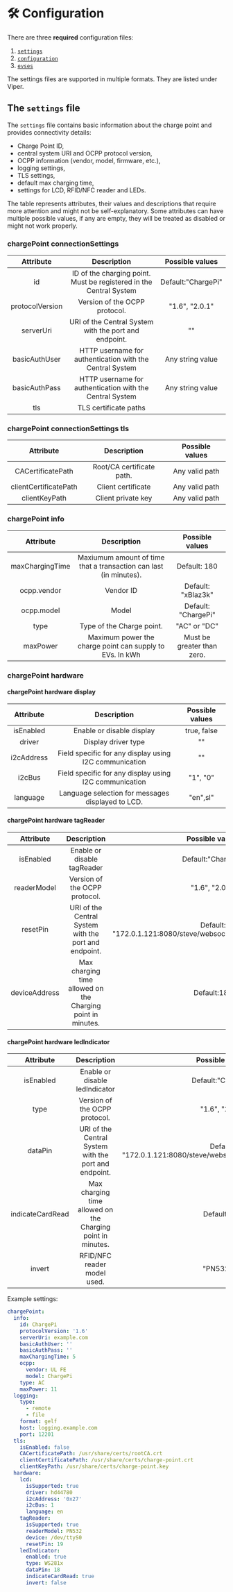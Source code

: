 # 🛠️ Configuration

There are three **required** configuration files:

1. [`settings`](../../../configs/settings.json)
2. [`configuration`](../../../configs/configuration.yaml)
3. [`evses`](../../configs/evses/connector-1.json)

The settings files are supported in multiple formats. They are listed under Viper.

## The `settings` file

The `settings` file contains basic information about the charge point and provides connectivity details:

- Charge Point ID,
- central system URI and OCPP protocol version,
- OCPP information (vendor, model, firmware, etc.),
- logging settings,
- TLS settings,
- default max charging time,
- settings for LCD, RFID/NFC reader and LEDs.

The table represents attributes, their values and descriptions that require more attention and might not be
self-explanatory. Some attributes can have multiple possible values, if any are empty, they will be treated as disabled
or might not work properly.

### chargePoint connectionSettings

|    Attribute    |                            Description                             |  Possible values   | 
|:---------------:|:------------------------------------------------------------------:|:------------------:|
|       id        | ID of the charging point. Must be registered in the Central System | Default:"ChargePi" |
| protocolVersion |                   Version of the OCPP protocol.                    |   "1.6", "2.0.1"   |
|    serverUri    |       URI of the Central System with the port and endpoint.        |         ""         |
|  basicAuthUser  |      HTTP username for authentication with the Central System      |  Any string value  |
|  basicAuthPass  |      HTTP username for authentication with the Central System      |  Any string value  |
|       tls       |                       TLS certificate paths                        |                    |

### chargePoint connectionSettings tls

|       Attribute       |        Description        | Possible values | 
|:---------------------:|:-------------------------:|:---------------:|
|   CACertificatePath   | Root/CA certificate path. | Any valid path  |
| clientCertificatePath |    Client certificate     | Any valid path  |
|     clientKeyPath     |    Client private key     | Any valid path  |

### chargePoint info

|    Attribute    |                            Description                            |      Possible values       | 
|:---------------:|:-----------------------------------------------------------------:|:--------------------------:|
| maxChargingTime | Maxiumum amount of time that a transaction can last (in minutes). |        Default: 180        |
|   ocpp.vendor   |                             Vendor ID                             |     Default: "xBlaz3k"     |
|   ocpp.model    |                               Model                               |    Default: "ChargePi"     |
|      type       |                     Type of the Charge point.                     |        "AC" or "DC"        |
|    maxPower     |     Maximum power the charge point can supply to EVs. In kWh      | Must be greater than zero. |

### chargePoint hardware

#### chargePoint hardware display

| Attribute  |                      Description                       | Possible values | 
|:----------:|:------------------------------------------------------:|:---------------:|
| isEnabled  |               Enable or disable display                |   true, false   |
|   driver   |                  Display driver type                   |       ""        |
| i2cAddress | Field specific for any display using I2C communication |       ""        |
|   i2cBus   | Field specific for any display using I2C communication |    "1", "0"     | 
|  language  |   Language selection for messages displayed to LCD.    |    "en",sl"     |

#### chargePoint hardware tagReader

|   Attribute   |                         Description                         |                         Possible values                          | 
|:-------------:|:-----------------------------------------------------------:|:----------------------------------------------------------------:|
|   isEnabled   |                 Enable or disable tagReader                 |                        Default:"ChargePi"                        |
|  readerModel  |                Version of the OCPP protocol.                |                          "1.6", "2.0.1"                          |
|   resetPin    |    URI of the Central System with the port and endpoint.    | Default: "172.0.1.121:8080/steve/websocket/CentralSystemService" |
| deviceAddress | Max charging time allowed on the Charging point in minutes. |                           Default:180                            |

#### chargePoint hardware ledIndicator

|    Attribute     |                         Description                         |                         Possible values                          | 
|:----------------:|:-----------------------------------------------------------:|:----------------------------------------------------------------:|
|    isEnabled     |               Enable or disable ledIndicator                |                        Default:"ChargePi"                        |
|       type       |                Version of the OCPP protocol.                |                          "1.6", "2.0.1"                          |
|     dataPin      |    URI of the Central System with the port and endpoint.    | Default: "172.0.1.121:8080/steve/websocket/CentralSystemService" |
| indicateCardRead | Max charging time allowed on the Charging point in minutes. |                           Default:180                            |
|      invert      |                 RFID/NFC reader model used.                 |                           "PN532", ""                            | 

Example settings:

```yaml
chargePoint:
  info:
    id: ChargePi
    protocolVersion: '1.6'
    serverUri: example.com
    basicAuthUser: ''
    basicAuthPass: ''
    maxChargingTime: 5
    ocpp:
      vendor: UL FE
      model: ChargePi
    type: AC
    maxPower: 11
  logging:
    type:
      - remote
      - file
    format: gelf
    host: logging.example.com
    port: 12201
  tls:
    isEnabled: false
    CACertificatePath: /usr/share/certs/rootCA.crt
    clientCertificatePath: /usr/share/certs/charge-point.crt
    clientKeyPath: /usr/share/certs/charge-point.key
  hardware:
    lcd:
      isSupported: true
      driver: hd44780
      i2cAddress: '0x27'
      i2cBus: 1
      language: en
    tagReader:
      isSupported: true
      readerModel: PN532
      device: /dev/ttyS0
      resetPin: 19
    ledIndicator:
      enabled: true
      type: WS281x
      dataPin: 18
      indicateCardRead: true
      invert: false
```
